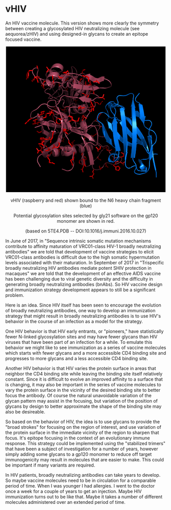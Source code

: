 # vHIV
An HIV vaccine molecule. This version shows more clearly the symmetry between creating a glycosylated HIV neutralizing molecule (see aequorea/zHIV) and using designed-in glycans to create an epitope focused vaccine.
<p align="center">
  <img src="vHIV2.png" width="500"/>
</p>
<p align="center">
  vHIV (raspberry and red) shown bound to the N6 heavy chain fragment (blue)
</p>
<p align="center">
  Potential glycosylation sites selected by gly21 software on the gp120 monomer are shown in red.
</p>
<p align="center">
  (based on 5TE4.PDB -- DOI:10.1016/j.immuni.2016.10.027)
</p>
<p>
In June of 2017, in "Sequence intrinsic somatic mutation mechanisms contribute to affinity maturation of VRC01-class HIV-1 broadly neutralizing antibodies" we are told that development of vaccine strategies to elicit VRC01-class antibodies is difficult due to the high somatic hypermutation levels associated with their maturation. In September of 2017 in "Trispecific broadly neutralizing HIV antibodies mediate potent SHIV protection in macaques" we are told that the development of an effective AIDS vaccine has been challenging due to viral genetic diversity and the difficulty in generating broadly neutralizing antibodies (bnAbs). So HIV vaccine design and immunization strategy development appears to still be a significant problem.
</p>
<p>
Here is an idea. Since HIV itself has been seen to encourage the evolution of broadly neutralizing antibodies, one way to develop an immunization strategy that might result in broadly neutralizing antibodies is to use HIV's behavior in the course of an infection as a model for the strategy.
</p>
<p>
One HIV behavior is that HIV early entrants, or "pioneers," have statistically fewer N-linked glycosylation sites and may have fewer glycans than HIV viruses that have been part of an infection for a while. To emulate this behavior we might like to see immunization as a series of vaccine molecules which starts with fewer glycans and a more accessible CD4 binding site and progresses to more glycans and a less accessible CD4 binding site. 
</p>
<p>
Another HIV behavior is that HIV varies the protein surface in areas that neighbor the CD4 binding site while leaving the binding site itself relatively constant. Since it is difficult to evolve an improved affinity to a surface that is changing, it may also be important in the series of vaccine molecules to vary the protein surface in the vicinity of the desired binding site to better focus the antibody. Of course the natural unavoidable variation of the glycan pattern may assist in the focusing, but variation of the position of glycans by design to better approximate the shape of the binding site may also be desireable.
</p>
<p>
So based on the behavior of HIV, the idea is to use glycans to provide the "broad strokes" for focusing on the region of interest, and use variation of the protein surface in the immediate vicinity of the region to sharpen that focus. It's epitope focusing in the context of an evolutionary immune response. This strategy could be implemented using the "stabilized trimers" that have been a subject of investigation for a number of years, however simply adding some glycans to a gp120 monomer to reduce off target immunogenicity may result in molecules that are easier to make. This could be important if many variants are required.
</p>
<p>
In HIV patients, broadly neutralizing antibodies can take years to develop. So maybe vaccine molecules need to be in circulation for a comparable period of time. When I was younger I had allergies. I went to the doctor once a week for a couple of years to get an injection. Maybe HIV immunization turns out to be like that. Maybe it takes a number of different molecules administered over an extended period of time.
</p>
